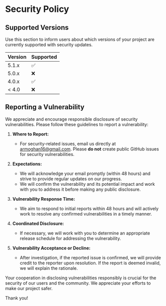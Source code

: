 # Security Policy

## Supported Versions

Use this section to inform users about which versions of your project are currently supported with security updates.

| Version | Supported          |
| ------- | ------------------ |
| 5.1.x   | :white_check_mark: |
| 5.0.x   | :x:                |
| 4.0.x   | :white_check_mark: |
| < 4.0   | :x:                |

## Reporting a Vulnerability

We appreciate and encourage responsible disclosure of security vulnerabilities. Please follow these guidelines to report a vulnerability:

1. **Where to Report:**

   - For security-related issues, email us directly at [armoghan16@gmail.com](mailto:armoghan16@gmail.com). Please **do not** create public GitHub issues for security vulnerabilities.

2. **Expectations:**

   - We will acknowledge your email promptly (within 48 hours) and strive to provide regular updates on our progress.
   - We will confirm the vulnerability and its potential impact and work with you to address it before making any public disclosure.

3. **Vulnerability Response Time:**

   - We aim to respond to initial reports within 48 hours and will actively work to resolve any confirmed vulnerabilities in a timely manner.

4. **Coordinated Disclosure:**

   - If necessary, we will work with you to determine an appropriate release schedule for addressing the vulnerability.

5. **Vulnerability Acceptance or Decline:**
   - After investigation, if the reported issue is confirmed, we will provide credit to the reporter upon resolution. If the report is deemed invalid, we will explain the rationale.

Your cooperation in disclosing vulnerabilities responsibly is crucial for the security of our users and the community. We appreciate your efforts to make our project safer.

Thank you!
